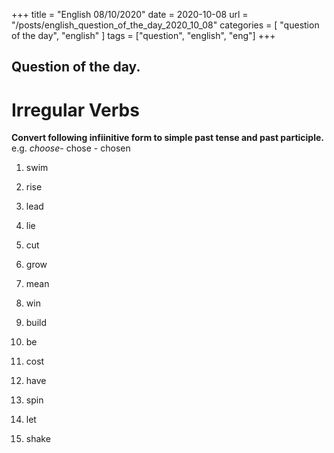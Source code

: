 +++
title = "English 08/10/2020"
date = 2020-10-08 
url = "/posts/english_question_of_the_day_2020_10_08"
categories = [ "question of the day", "english" ]
tags = ["question", "english", "eng"]
+++


## Question of the day.
#  Irregular Verbs

**Convert following infiinitive form to simple past tense and past participle.** e.g. *choose*- chose - chosen

1. swim

2. rise

3. lead

4. lie

5. cut

6. grow

7. mean

8. win

9. build

10. be

11. cost

12. have

13. spin

14. let

15. shake 


  












